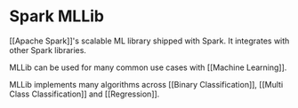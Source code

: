 # Spark MLLib
[[Apache Spark]]'s scalable ML library shipped with Spark. It integrates with other Spark libraries.

MLLib can be used for many common use cases with [[Machine Learning]].

MLLib implements many algorithms across [[Binary Classification]], [[Multi Class Classification]] and [[Regression]].